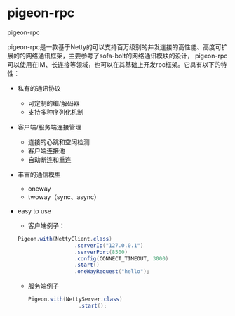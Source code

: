 # pigeon-rpc
pigeon-rpc

pigeon-rpc是一款基于Netty的可以支持百万级别的并发连接的高性能、高度可扩展的的网络通讯框架，主要参考了sofa-bolt的网络通讯模块的设计，
pigeon-rpc可以使用在IM、长连接等领域，也可以在其基础上开发rpc框架。它具有以下的特性：

- 私有的通讯协议
  - 可定制的编/解码器
  - 支持多种序列化机制
- 客户端/服务端连接管理
  - 连接的心跳和空闲检测
  - 客户端连接池
  - 自动断连和重连
- 丰富的通信模型
  - oneway
  - twoway（sync、async）
- easy to use
  - 客户端例子：
  
  ``` java
  Pigeon.with(NettyClient.class)
                    .serverIp("127.0.0.1")
                    .serverPort(8500)
                    .config(CONNECT_TIMEOUT, 3000)
                    .start()
                    .oneWayRequest("hello");
  
  ```
  - 服务端例子
  
    ``` java
    Pigeon.with(NettyServer.class)
                    .start();
    
    ```
